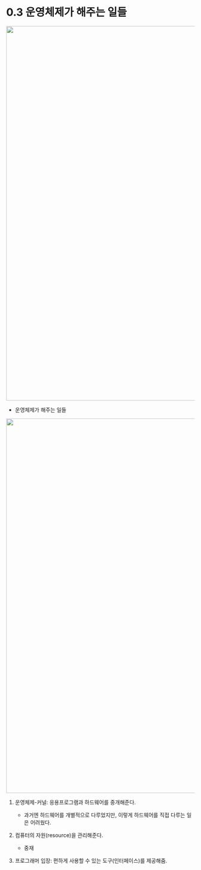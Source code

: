 # 0.3 운영체제가 해주는 일들

<img src="https://github.com/uber9ma/following_C/blob/master/images/chapter0/comp4.png?raw=true" width="1000">

* 운영체제가 해주는 일들
<img src="https://github.com/uber9ma/following_C/blob/master/images/chapter0/comp5.png?raw=true" width="1000">

1. 운영체제-커널: 응용프로그램과 하드웨어를 중개해준다.
    - 과거엔 하드웨어를 개별적으로 다루었지만, 이렇게 하드웨어를 직접 다루는 일은 어려웠다.

2. 컴퓨터의 자원(resource)을 관리해준다.
    - 중재

3. 프로그래머 입장: 편하게 사용할 수 있는 도구(인터페이스)를 제공해줌.

